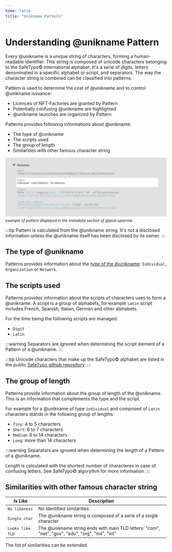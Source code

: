 ```yaml
---
home: false
title: "Unikname Pattern"
---
```


# Understanding @unikname Pattern 

Every @unikname is a unique string of characters, forming a human-readable identifier. This string is composed of unicode characters belonging to the SafeTypo&copy; international alphabet. It's a serie of digits, letters denominated in a specific alphabet or script, and separators. The way the character string is combined can be classified into patterns.

Pattern is used to determine the cost of @unikname and to control @unikname issuance: 
- Licences of NFT-Factories are granted by Pattern
- Potentially confusing @unikname are highlighted
- @unikname launches are organized by Pattern

Patterns provides following informations about @unikname:
- The type of @unikname
- The scripts used
- The group of length
- Similarities with other famous character string

![jack-sparrow-idcard-pattern](./images/did-nft-unik-unikname-jack-sparrow-pattern.png)
<small>_example of pattern displayed in the metadata section of @jack-sparrow_</small>

:::tip
Pattern is calculated from the @unikname string. It's not a disclosed information unless the @unikname itself has been disclosed by its owner.
:::

## The type of @unikname

Patterns provides information about the [type of the @unikname](/uns-network-key-concepts/unik-type): ``Individual``, ``Organization`` or ``Network``. 

## The scripts used

Patterns provides information about the scripts of characters uses to form a @unikname. A script is a group of alphabets, for example ``Latin`` script includes French, Spanish, Italian, German and other alphabets. 

For the time being the following scripts are managed: 

- ``Digit``
- ``Latin``

:::warning
Separators are ignored when determining the script element of a Pattern of a @unikname.
:::

:::tip
Unicode characters that make up the SafeTypo&copy; alphabet are listed in the public [SafeTypo github repository](https://github.com/unik-name/SafeTypo).
:::

## The group of length

Patterns provide information about the group of length of the @unikname. This is an information that complements the type and the script. 

For example for a @unikname of type ``individual`` and composed of ``Latin`` characters stands in the following group of lengths:
- ``Tiny``: 4 to 5 characters
- ``Short``: 6 to 7 characters
- ``Medium``: 8 to 14 characters
- ``Long``: more than 14 characters

:::warning
Separators are ignored when determining the length of a Pattern of a @unikname.

Length is calculated with the shortest number of characteres in case of confusing letters. See SafeTypo&copy; algorythm for more information.
:::

## Similarities with other famous character string


| Is Like | Description |
|-|-|
| ``No likeness`` | No identified similarities |
| ``Single char`` | The @unikname string is composed of a serie of a single character |
| ``Looks like TLD`` | The @unikname string ends with main TLD letters: "com", "net", "gov", "edu", "org", "mil", "int"

The list of similarities can be extended.
